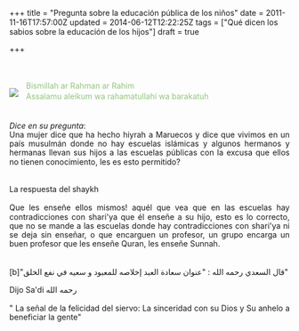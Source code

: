 +++
title = "Pregunta sobre la educación pública de los niños"
date = 2011-11-16T17:57:00Z
updated = 2014-06-12T12:22:25Z
tags = ["Qué dicen los sabios sobre la educación de los hijos"]
draft = true

+++

<div dir="ltr" style="text-align: left;" trbidi="on"><br /><div class="separator" style="clear: both; text-align: center;"><a href="http://1.bp.blogspot.com/-rbNHCS3CbQg/T20cJBJjN6I/AAAAAAAABBM/sHSRWEl9fxo/w284-h177-no/lapices.jpeg" imageanchor="1" style="clear: left; float: left; margin-bottom: 1em; margin-right: 1em;"><br /></a><a href="http://1.bp.blogspot.com/-rbNHCS3CbQg/T20cJBJjN6I/AAAAAAAABBM/sHSRWEl9fxo/w284-h177-no/lapices.jpeg" imageanchor="1" style="clear: left; float: left; margin-bottom: 1em; margin-right: 1em;"><img border="0" src="http://1.bp.blogspot.com/-rbNHCS3CbQg/T20cJBJjN6I/AAAAAAAABBM/sHSRWEl9fxo/w284-h177-no/lapices.jpeg" /></a></div><div style="text-align: justify;"><span style="line-height: 18.399999618530273px;"><span style="color: #93c47d;"><br /></span></span></div><div style="text-align: justify;"><div><span style="line-height: 18.399999618530273px;"><span style="color: #93c47d;">Bismillah ar Rahman ar Rahim</span></span></div><div><span style="line-height: 18.399999618530273px;"><span style="color: #93c47d;">Assalamu aleikum wa rahamatullahi wa barakatuh</span></span></div><div><span style="line-height: 18.399999618530273px;"><br /></span></div></div><br /><div style="text-align: justify;"><span style="font-family: inherit; line-height: 116%;"><i>Dice en su pregunta</i>:</span></div><div style="text-align: justify;"><span style="font-family: inherit; line-height: 116%;">Una mujer  dice que ha hecho hiyrah a Maruecos y dice que vivimos en un  país musulmán donde no hay escuelas islámicas y algunos hermanos y hermanas llevan sus hijos a las escuelas públicas con la excusa que ellos no tienen conocimiento,  les es esto permitido?</span></div><div style="text-align: justify;"><br /></div><span style="font-family: inherit; line-height: 116%;"><div style="text-align: justify;"><span style="font-family: inherit; line-height: 116%;"><br /></span></div><div style="text-align: justify;"><span style="font-family: inherit; line-height: 116%;"><a name='more'></a></span></div><div style="text-align: justify;"><span style="font-family: inherit; line-height: 116%;">La respuesta del shaykh&nbsp;</span></div></span> <div style="text-align: justify;"><br /></div><span style="font-family: inherit; line-height: 116%;"><div style="text-align: justify;"><span style="font-family: inherit; line-height: 116%;">Que les enseñe ellos mismos! aquél que vea que en las escuelas hay contradicciones con shari'ya que él enseñe a su hijo, esto es lo correcto, que no se mande a las escuelas donde  hay contradicciones con shari'ya ni se deja sin enseñar, o  que encarguen  un profesor, un grupo encarga un buen profesor que les enseñe Quran, les enseñe Sunnah.</span></div><div style="text-align: justify;"><span style="font-family: inherit; line-height: 116%;"><br /></span></div></span><br /><div class="signature" id="sig4425"><div style="display: table; margin-left: auto; margin-right: auto; text-align: justify;"><span style="font-family: inherit;">[b]<span style="line-height: 116%;">"قال السعدي رحمه الله : "عنوان سعادة العبد إخلاصه للمعبود و سعيه في نفع الخلق"<br /><br />Dijo Sa'di رحمه الله <br /><br />" La señal de la felicidad del siervo: La sinceridad con su Dios y Su anhelo a beneficiar la gente"</span></span></div></div></div>
